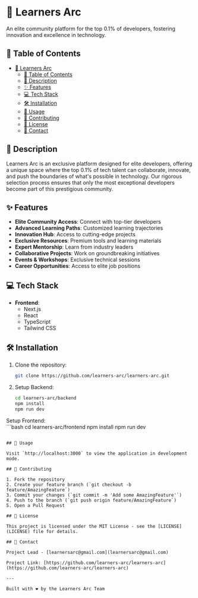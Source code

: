 # 🚀 Learners Arc

An elite community platform for the top 0.1% of developers, fostering innovation and excellence in technology.

## 📖 Table of Contents

- [🚀 Learners Arc](#-learners-arc)
  - [📖 Table of Contents](#-table-of-contents)
  - [🎯 Description](#-description)
  - [✨ Features](#-features)
  - [💻 Tech Stack](#-tech-stack)
  - [🛠 Installation](#-installation)
  - [🚀 Usage](#-usage)
  - [🤝 Contributing](#-contributing)
  - [📄 License](#-license)
  - [📧 Contact](#-contact)

## 🎯 Description

Learners Arc is an exclusive platform designed for elite developers, offering a unique space where the top 0.1% of tech talent can collaborate, innovate, and push the boundaries of what's possible in technology. Our rigorous selection process ensures that only the most exceptional developers become part of this prestigious community.

## ✨ Features

- **Elite Community Access**: Connect with top-tier developers
- **Advanced Learning Paths**: Customized learning trajectories
- **Innovation Hub**: Access to cutting-edge projects
- **Exclusive Resources**: Premium tools and learning materials
- **Expert Mentorship**: Learn from industry leaders
- **Collaborative Projects**: Work on groundbreaking initiatives
- **Events & Workshops**: Exclusive technical sessions
- **Career Opportunities**: Access to elite job positions

## 💻 Tech Stack

- **Frontend**:
  - Next.js
  - React
  - TypeScript
  - Tailwind CSS

## 🛠 Installation

1. Clone the repository:
   ```bash
   git clone https://github.com/learners-arc/learners-arc.git
   ```

2. Setup Backend:
   ```bash
   cd learners-arc/backend
   npm install
   npm run dev
   ```

Setup Frontend:   
    ```bash
   cd learners-arc/frontend
   npm install
   npm run dev
   ```

## 🚀 Usage

Visit `http://localhost:3000` to view the application in development mode.

## 🤝 Contributing

1. Fork the repository
2. Create your feature branch (`git checkout -b feature/AmazingFeature`)
3. Commit your changes (`git commit -m 'Add some AmazingFeature'`)
4. Push to the branch (`git push origin feature/AmazingFeature`)
5. Open a Pull Request

## 📄 License

This project is licensed under the MIT License - see the [LICENSE](LICENSE) file for details.

## 📧 Contact

Project Lead - [learnersarc@gmail.com](learnersarc@gmail.com)

Project Link: [https://github.com/learners-arc/learners-arc](https://github.com/learners-arc/learners-arc)

---

Built with ❤️ by the Learners Arc Team